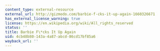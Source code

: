 ```yaml
---
content_type: external-resource
external_url: http://gizmodo.com/barbie-f-cks-it-up-again-1660326671
has_external_license_warning: true
license: https://en.wikipedia.org/wiki/All_rights_reserved
status: ''
title: Barbie F\*cks It Up Again
uid: 4cb48b80-143a-4a87-abcd-86cd17bf85a6
wayback_url: ''
---
```

